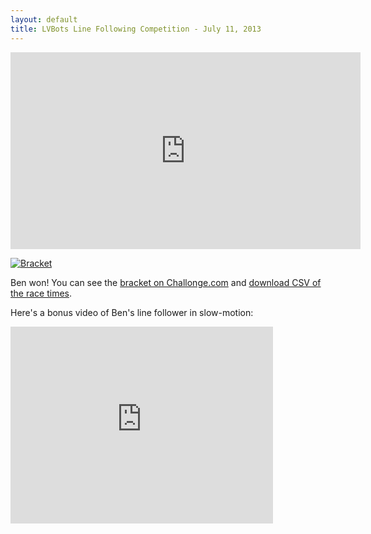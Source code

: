 ```yaml
---
layout: default
title: LVBots Line Following Competition - July 11, 2013
---
```


<iframe width="560" height="315" src="https://www.youtube.com/embed/GWz7aC26sTA" frameborder="0" allowfullscreen></iframe>

[![Bracket](lvbots_130711.png)](lvbots_130711.png)

Ben won! You can see the [bracket on Challonge.com](https://challonge.com/lvbots_130711) and [download CSV of the race times](times.csv).

Here's a bonus video of Ben's line follower in slow-motion:

<iframe width="420" height="315" src="https://www.youtube.com/embed/MlNj6OcUCRk" frameborder="0" allowfullscreen></iframe>